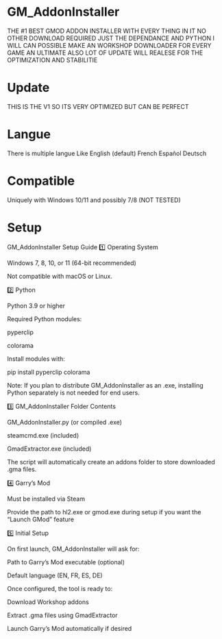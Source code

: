 # GM_AddonInstaller
THE #1 BEST GMOD ADDON INSTALLER WITH EVERY THING IN IT NO OTHER DOWNLOAD REQUIRED JUST THE DEPENDANCE AND PYTHON
I WILL CAN POSSIBLE MAKE AN WORKSHOP DOWNLOADER FOR EVERY GAME AN ULTIMATE ALSO LOT OF UPDATE WILL REALESE FOR THE OPTIMIZATION AND STABILITIE 
# Update
THIS IS THE V1 SO ITS VERY OPTIMIZED BUT CAN BE PERFECT
# Langue
There is multiple langue Like
English (default)
French
Español
Deutsch
# Compatible
Uniquely with Windows 10/11 and possibly 7/8 (NOT TESTED)
# Setup 
GM_AddonInstaller Setup Guide
1️⃣ Operating System

Windows 7, 8, 10, or 11 (64-bit recommended)

Not compatible with macOS or Linux.

2️⃣ Python

Python 3.9 or higher

Required Python modules:

pyperclip

colorama

Install modules with:

pip install pyperclip colorama


Note: If you plan to distribute GM_AddonInstaller as an .exe, installing Python separately is not needed for end users.

3️⃣ GM_AddonInstaller Folder Contents

GM_AddonInstaller.py (or compiled .exe)

steamcmd.exe (included)

GmadExtractor.exe (included)

The script will automatically create an addons folder to store downloaded .gma files.

4️⃣ Garry’s Mod

Must be installed via Steam

Provide the path to hl2.exe or gmod.exe during setup if you want the “Launch GMod” feature

5️⃣ Initial Setup

On first launch, GM_AddonInstaller will ask for:

Path to Garry’s Mod executable (optional)

Default language (EN, FR, ES, DE)

Once configured, the tool is ready to:

Download Workshop addons

Extract .gma files using GmadExtractor

Launch Garry’s Mod automatically if desired
